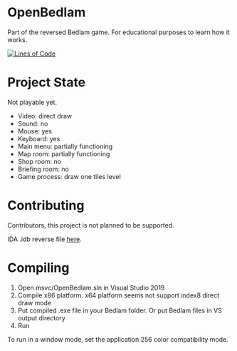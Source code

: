 # OpenBedlam

Part of the reversed Bedlam game. For educational purposes to learn how it works.

[![Lines of Code](https://tokei.rs/b1/github/8street/OpenBedlam?category=code)](https://github.com/XAMPPRocky/tokei)

# Project State

Not playable yet.

* Video: direct draw
* Sound: no
* Mouse: yes
* Keyboard: yes
* Main menu: partially functioning
* Map room: partially functioning
* Shop room: no
* Briefing room: no
* Game process: draw one tiles level

# Contributing

Contributors, this project is not planned to be supported.

IDA .idb reverse file [here](https://www.dropbox.com/sh/h0yyypzx8gjkn9c/AABBuR-fwNthYnOYPf7VH-Q7a?dl=0).

# Compiling

1. Open msvc/OpenBedlam.sln in Visual Studio 2019
2. Compile x86 platform. x64 platform seems not support index8 direct draw mode
3. Put compiled .exe file in your Bedlam folder. Or put Bedlam files in VS output directory
4. Run

To run in a window mode, set the application 256 color compatibility mode.
